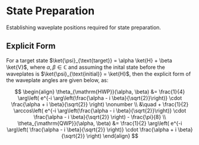 # State Preparation

Establishing waveplate positions required for state preparation.

## Explicit Form

For a target state $\ket{\psi}_{\text{target}} = \alpha \ket{H} + \beta \ket{V}$, where $\alpha, \beta \in \mathbb{C}$ and assuming the inital state before the waveplates is $\ket{\psi}_{\text{initial}} = \ket{H}$, then the explicit form of the waveplate angles are given below, as:

$$
\begin{align}
\theta_{\mathrm{HWP}}(\alpha, \beta) &= \frac{1}{4} \arg\left( e^{-i \arg\left(\frac{\alpha - i \beta}{\sqrt{2}}\right)} \cdot \frac{\alpha + i \beta}{\sqrt{2}} \right) \nonumber \\
&\quad + \frac{1}{2} \arccos\left( e^{-i \arg\left(\frac{\alpha - i \beta}{\sqrt{2}}\right)} \cdot \frac{\alpha - i \beta}{\sqrt{2}} \right) - \frac{\pi}{8} \\
\theta_{\mathrm{QWP}}(\alpha, \beta) &= \frac{1}{2} \arg\left( e^{-i \arg\left( \frac{\alpha - i \beta}{\sqrt{2}} \right)} \cdot \frac{\alpha + i \beta}{\sqrt{2}} \right)
\end{align}
$$
